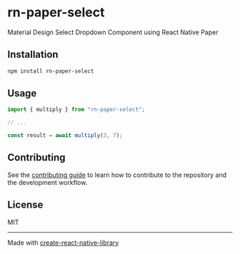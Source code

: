 # rn-paper-select
Material Design Select Dropdown Component using React Native Paper
## Installation

```sh
npm install rn-paper-select
```

## Usage

```js
import { multiply } from "rn-paper-select";

// ...

const result = await multiply(3, 7);
```

## Contributing

See the [contributing guide](CONTRIBUTING.md) to learn how to contribute to the repository and the development workflow.

## License

MIT

---

Made with [create-react-native-library](https://github.com/callstack/react-native-builder-bob)
